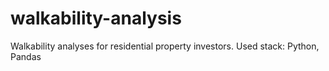 # walkability-analysis
Walkability analyses for residential property investors. Used stack: Python, Pandas
